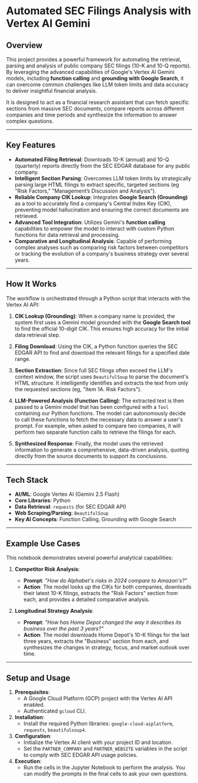 # Automated SEC Filings Analysis with Vertex AI Gemini

## Overview

This project provides a powerful framework for automating the retrieval, parsing and analysis of public company SEC filings (10-K and 10-Q reports). By leveraging the advanced capabilities of Google's Vertex AI Gemini models, including **function calling** and **grounding with Google Search**, it can overcome common challenges like LLM token limits and data accuracy to deliver insightful financial analysis.

It is designed to act as a financial research assistant that can fetch specific sections from massive SEC documents, compare reports across different companies and time periods and synthesize the information to answer complex questions.

---

## Key Features

-   **Automated Filing Retrieval**: Downloads 10-K (annual) and 10-Q (quarterly) reports directly from the SEC EDGAR database for any public company.
-   **Intelligent Section Parsing**: Overcomes LLM token limits by strategically parsing large HTML filings to extract specific, targeted sections (eg "Risk Factors," "Management’s Discussion and Analysis").
-   **Reliable Company CIK Lookup**: Integrates **Google Search (Grounding)** as a tool to accurately find a company's Central Index Key (CIK), preventing model hallucination and ensuring the correct documents are retrieved.
-   **Advanced Tool Integration**: Utilizes Gemini's **function calling** capabilities to empower the model to interact with custom Python functions for data retrieval and processing.
-   **Comparative and Longitudinal Analysis**: Capable of performing complex analyses such as comparing risk factors between competitors or tracking the evolution of a company's business strategy over several years.

---

## How It Works

The workflow is orchestrated through a Python script that interacts with the Vertex AI API:

1.  **CIK Lookup (Grounding)**: When a company name is provided, the system first uses a Gemini model grounded with the **Google Search tool** to find the official 10-digit CIK. This ensures high accuracy for the initial data retrieval step.

2.  **Filing Download**: Using the CIK, a Python function queries the SEC EDGAR API to find and download the relevant filings for a specified date range.

3.  **Section Extraction**: Since full SEC filings often exceed the LLM's context window, the script uses `BeautifulSoup` to parse the document's HTML structure. It intelligently identifies and extracts the text from only the requested sections (eg, "Item 1A. Risk Factors").

4.  **LLM-Powered Analysis (Function Calling)**: The extracted text is then passed to a Gemini model that has been configured with a `Tool` containing our Python functions. The model can autonomously decide to call these functions to fetch the necessary data to answer a user's prompt. For example, when asked to compare two companies, it will perform two separate function calls to retrieve the filings for each.

5.  **Synthesized Response**: Finally, the model uses the retrieved information to generate a comprehensive, data-driven analysis, quoting directly from the source documents to support its conclusions.

---

## Tech Stack

-   **AI/ML**: Google Vertex AI (Gemini 2.5 Flash)
-   **Core Libraries**: Python
-   **Data Retrieval**: `requests` (for SEC EDGAR API)
-   **Web Scraping/Parsing**: `BeautifulSoup`
-   **Key AI Concepts**: Function Calling, Grounding with Google Search

---

## Example Use Cases

This notebook demonstrates several powerful analytical capabilities:

1.  **Competitor Risk Analysis**:
    -   **Prompt**: *"How do Alphabet's risks in 2024 compare to Amazon's?"*
    -   **Action**: The model looks up the CIKs for both companies, downloads their latest 10-K filings, extracts the "Risk Factors" section from each, and provides a detailed comparative analysis.

2.  **Longitudinal Strategy Analysis**:
    -   **Prompt**: *"How has Home Depot changed the way it describes its business over the past 3 years?"*
    -   **Action**: The model downloads Home Depot's 10-K filings for the last three years, extracts the "Business" section from each, and synthesizes the changes in strategy, focus, and market outlook over time.

---

## Setup and Usage

1.  **Prerequisites**:
    -   A Google Cloud Platform (GCP) project with the Vertex AI API enabled.
    -   Authenticated `gcloud` CLI.
2.  **Installation**:
    -   Install the required Python libraries: `google-cloud-aiplatform`, `requests`, `beautifulsoup4`.
3.  **Configuration**:
    -   Initialize the Vertex AI client with your project ID and location.
    -   Set the `PARTNER_COMPANY` and `PARTNER_WEBSITE` variables in the script to comply with SEC EDGAR API usage policies.
4.  **Execution**:
    -   Run the cells in the Jupyter Notebook to perform the analysis. You can modify the prompts in the final cells to ask your own questions.
